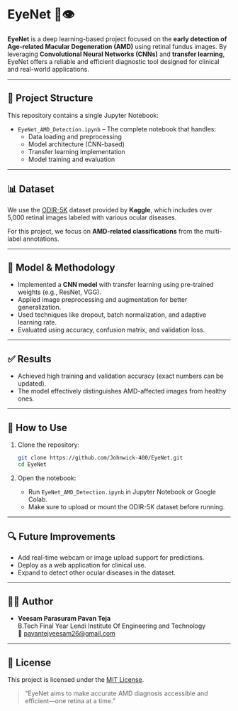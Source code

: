 # EyeNet 🧠👁️

**EyeNet** is a deep learning-based project focused on the **early detection of Age-related Macular Degeneration (AMD)** using retinal fundus images. By leveraging **Convolutional Neural Networks (CNNs)** and **transfer learning**, EyeNet offers a reliable and efficient diagnostic tool designed for clinical and real-world applications.

---

## 📂 Project Structure

This repository contains a single Jupyter Notebook:

- `EyeNet_AMD_Detection.ipynb` – The complete notebook that handles:
  - Data loading and preprocessing
  - Model architecture (CNN-based)
  - Transfer learning implementation
  - Model training and evaluation

---

## 📊 Dataset

We use the [ODIR-5K](https://www.kaggle.com/datasets/andrewmvd/ocular-disease-recognition-odir5k) dataset provided by **Kaggle**, which includes over 5,000 retinal images labeled with various ocular diseases.

For this project, we focus on **AMD-related classifications** from the multi-label annotations.

---

## 🧠 Model & Methodology

- Implemented a **CNN model** with transfer learning using pre-trained weights (e.g., ResNet, VGG).
- Applied image preprocessing and augmentation for better generalization.
- Used techniques like dropout, batch normalization, and adaptive learning rate.
- Evaluated using accuracy, confusion matrix, and validation loss.

---

## ✅ Results

- Achieved high training and validation accuracy (exact numbers can be updated).
- The model effectively distinguishes AMD-affected images from healthy ones.

---

## 🚀 How to Use

1. Clone the repository:
   ```bash
   git clone https://github.com/Johnwick-400/EyeNet.git
   cd EyeNet
   ```

2. Open the notebook:
   - Run `EyeNet_AMD_Detection.ipynb` in Jupyter Notebook or Google Colab.
   - Make sure to upload or mount the ODIR-5K dataset before running.

---

## 🔍 Future Improvements

- Add real-time webcam or image upload support for predictions.
- Deploy as a web application for clinical use.
- Expand to detect other ocular diseases in the dataset.

---

## 👨‍💻 Author

- **Veesam Parasuram Pavan Teja**  
  B.Tech Final Year
  Lendi Institute Of Engineering and Technology  
  📧 pavantejveesam26@gmail.com

---

## 📄 License

This project is licensed under the [MIT License](LICENSE).


> “EyeNet aims to make accurate AMD diagnosis accessible and efficient—one retina at a time.”
